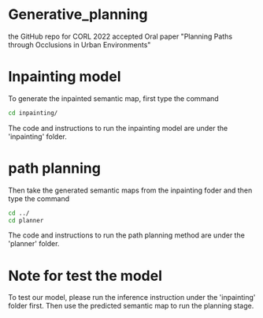 # Generative_planning
the GitHub repo for CORL 2022 accepted Oral paper "Planning Paths through Occlusions in Urban Environments"

# Inpainting model
To generate the inpainted semantic map, first type the command

```bash
cd inpainting/
```
The code and instructions to run the inpainting model are under the 'inpainting' folder.

# path planning
Then take the generated semantic maps from the inpainting foder and then type the command

```bash
cd ../
cd planner
```
The code and instructions to run the path planning method are under the 'planner' folder.

# Note for test the model
To test our model, please run the inference instruction under the 'inpainting' folder first. Then use the predicted semantic map to run the planning stage.
